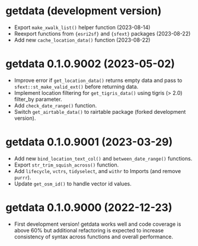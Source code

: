 # getdata (development version)

- Export `make_xwalk_list()` helper function (2023-08-14)
- Reexport functions from `{esri2sf}` and `{sfext}` packages (2023-08-22)
- Add new `cache_location_data()` function (2023-08-22)

# getdata 0.1.0.9002 (2023-05-02)

- Improve error if `get_location_data()` returns empty data and pass to `sfext::st_make_valid_ext()` before returning data.
- Implement location filtering for `get_tigris_data()` using tigris (> 2.0) filter_by parameter.
- Add `check_date_range()` function.
- Switch `get_airtable_data()` to rairtable package (forked development version).

# getdata 0.1.0.9001 (2023-03-29)

* Add new `bind_location_text_col()` and `between_date_range()` functions.
* Export `str_trim_squish_across()` function.
* Add `lifecycle`,  `vctrs`, `tidyselect`, and `withr` to Imports (and remove `purrr`).
* Update `get_osm_id()` to handle vector id values.

# getdata 0.1.0.9000 (2022-12-23)

* First development version! getdata works well and code coverage is above 60% but additional refactoring is expected to increase consistency of syntax across functions and overall performance.
